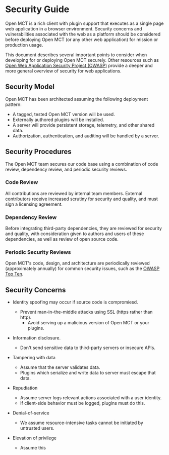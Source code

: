 # Security Guide

Open MCT is a rich client with plugin support that executes as a single page
web application in a browser environment. Security concerns and
vulnerabilities associated with the web as a platform should be considered
before deploying Open MCT (or any other web application) for mission or
production usage.

This document describes several important points to consider when developing
for or deploying Open MCT securely. Other resources such as
[Open Web Application Security Project (OWASP)](https://www.owasp.org)
provide a deeper and more general overview of security for web applications.


## Security Model

Open MCT has been architected assuming the following deployment pattern:

* A tagged, tested Open MCT version will be used.
* Externally authored plugins will be installed.
* A server will provide persistent storage, telemetry, and other shared data.
* Authorization, authentication, and auditing will be handled by a server.


## Security Procedures

The Open MCT team secures our code base using a combination of code review,
dependency review, and periodic security reviews.

### Code Review

All contributions are reviewed by internal team members. External
contributors receive increased scrutiny for security and quality,
and must sign a licensing agreement.

### Dependency Review

Before integrating third-party dependencies, they are reviewed for security
and quality, with consideration given to authors and users of these
dependencies, as well as review of open source code.

### Periodic Security Reviews

Open MCT's code, design, and architecture are periodically reviewed
(approximately annually) for common security issues, such as the
[OWASP Top Ten](https://www.owasp.org/index.php/Category:OWASP_Top_Ten_Project).


## Security Concerns

* Identity spoofing may occur if source code is compromiesd.
  * Prevent man-in-the-middle attacks using SSL (https rather than http).
    * Avoid serving up a malicious version of Open MCT or your plugins.

* Information disclosure.
  * Don't send sensitive data to third-party servers or insecure APIs.

* Tampering with data
  * Assume that the server validates data.
  * Plugins which serialize and write data to server must escape that data.

* Repudiation
  * Assume server logs relevant actions associated with a user identity.
  * If client-side behavior must be logged, plugins must do this.

* Denial-of-service
  * We assume resource-intensive tasks cannot be initiated by untrusted users.

* Elevation of privilege
  * Assume this

